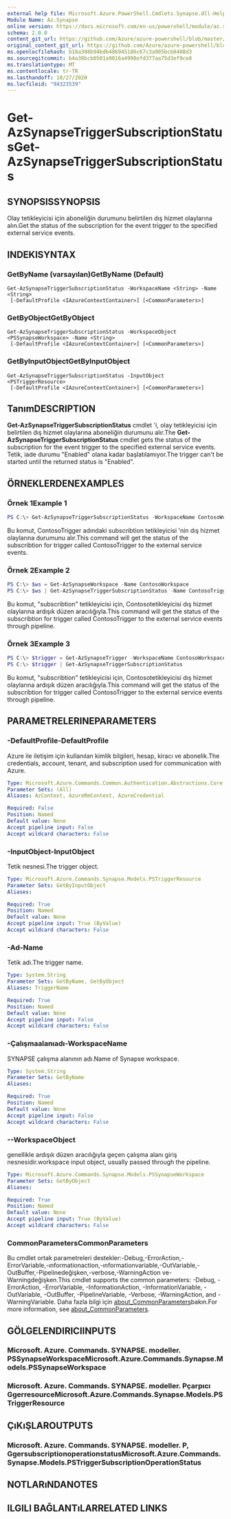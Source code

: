 ```yaml
---
external help file: Microsoft.Azure.PowerShell.Cmdlets.Synapse.dll-Help.xml
Module Name: Az.Synapse
online version: https://docs.microsoft.com/en-us/powershell/module/az.synapse/get-azsynapsetriggersubscriptionstatus
schema: 2.0.0
content_git_url: https://github.com/Azure/azure-powershell/blob/master/src/Synapse/Synapse/help/Get-AzSynapseTriggerSubscriptionStatus.md
original_content_git_url: https://github.com/Azure/azure-powershell/blob/master/src/Synapse/Synapse/help/Get-AzSynapseTriggerSubscriptionStatus.md
ms.openlocfilehash: b18a308b94bdb486945186c67c3a905bcb0408d3
ms.sourcegitcommit: b4a38bcb0501a9016a4998efd377aa75d3ef9ce8
ms.translationtype: MT
ms.contentlocale: tr-TR
ms.lasthandoff: 10/27/2020
ms.locfileid: "94323539"
---
```

# <span data-ttu-id="67218-101">Get-AzSynapseTriggerSubscriptionStatus</span><span class="sxs-lookup"><span data-stu-id="67218-101">Get-AzSynapseTriggerSubscriptionStatus</span></span>

## <span data-ttu-id="67218-102">SYNOPSIS</span><span class="sxs-lookup"><span data-stu-id="67218-102">SYNOPSIS</span></span>
<span data-ttu-id="67218-103">Olay tetikleyicisi için aboneliğin durumunu belirtilen dış hizmet olaylarına alın.</span><span class="sxs-lookup"><span data-stu-id="67218-103">Get the status of the subscription for the event trigger to the specified external service events.</span></span>

## <span data-ttu-id="67218-104">INDEKI</span><span class="sxs-lookup"><span data-stu-id="67218-104">SYNTAX</span></span>

### <span data-ttu-id="67218-105">GetByName (varsayılan)</span><span class="sxs-lookup"><span data-stu-id="67218-105">GetByName (Default)</span></span>
```
Get-AzSynapseTriggerSubscriptionStatus -WorkspaceName <String> -Name <String>
 [-DefaultProfile <IAzureContextContainer>] [<CommonParameters>]
```

### <span data-ttu-id="67218-106">GetByObject</span><span class="sxs-lookup"><span data-stu-id="67218-106">GetByObject</span></span>
```
Get-AzSynapseTriggerSubscriptionStatus -WorkspaceObject <PSSynapseWorkspace> -Name <String>
 [-DefaultProfile <IAzureContextContainer>] [<CommonParameters>]
```

### <span data-ttu-id="67218-107">GetByInputObject</span><span class="sxs-lookup"><span data-stu-id="67218-107">GetByInputObject</span></span>
```
Get-AzSynapseTriggerSubscriptionStatus -InputObject <PSTriggerResource>
 [-DefaultProfile <IAzureContextContainer>] [<CommonParameters>]
```

## <span data-ttu-id="67218-108">Tanım</span><span class="sxs-lookup"><span data-stu-id="67218-108">DESCRIPTION</span></span>
<span data-ttu-id="67218-109">**Get-AzSynapseTriggerSubscriptionStatus** cmdlet 'i, olay tetikleyicisi için belirtilen dış hizmet olaylarına aboneliğin durumunu alır.</span><span class="sxs-lookup"><span data-stu-id="67218-109">The **Get-AzSynapseTriggerSubscriptionStatus** cmdlet gets the status of the subscription for the event trigger to the specified external service events.</span></span> <span data-ttu-id="67218-110">Tetik, iade durumu "Enabled" olana kadar başlatılamıyor.</span><span class="sxs-lookup"><span data-stu-id="67218-110">The trigger can't be started until the returned status is "Enabled".</span></span>

## <span data-ttu-id="67218-111">ÖRNEKLERDEN</span><span class="sxs-lookup"><span data-stu-id="67218-111">EXAMPLES</span></span>

### <span data-ttu-id="67218-112">Örnek 1</span><span class="sxs-lookup"><span data-stu-id="67218-112">Example 1</span></span>
```powershell
PS C:\> Get-AzSynapseTriggerSubscriptionStatus -WorkspaceName ContosoWorkspace -Name ContosoTrigger
```

<span data-ttu-id="67218-113">Bu komut, ContosoTrigger adındaki subscribtion tetikleyicisi 'nin dış hizmet olaylarına durumunu alır.</span><span class="sxs-lookup"><span data-stu-id="67218-113">This command will get the status of the subscribtion for trigger called ContosoTrigger to the external service events.</span></span>

### <span data-ttu-id="67218-114">Örnek 2</span><span class="sxs-lookup"><span data-stu-id="67218-114">Example 2</span></span>
```powershell
PS C:\> $ws = Get-AzSynapseWorkspace -Name ContosoWorkspace
PS C:\> $ws | Get-AzSynapseTriggerSubscriptionStatus -Name ContosoTrigger
```

<span data-ttu-id="67218-115">Bu komut, "subscribtion" tetikleyicisi için, Contosotetikleyicisi dış hizmet olaylarına ardışık düzen aracılığıyla.</span><span class="sxs-lookup"><span data-stu-id="67218-115">This command will get the status of the subscribtion for trigger called ContosoTrigger to the external service events through pipeline.</span></span>

### <span data-ttu-id="67218-116">Örnek 3</span><span class="sxs-lookup"><span data-stu-id="67218-116">Example 3</span></span>
```powershell
PS C:\> $trigger = Get-AzSynapseTrigger -WorkspaceName ContosoWorkspace -Name ContosoTrigger
PS C:\> $trigger | Get-AzSynapseTriggerSubscriptionStatus
```

<span data-ttu-id="67218-117">Bu komut, "subscribtion" tetikleyicisi için, Contosotetikleyicisi dış hizmet olaylarına ardışık düzen aracılığıyla.</span><span class="sxs-lookup"><span data-stu-id="67218-117">This command will get the status of the subscribtion for trigger called ContosoTrigger to the external service events through pipeline.</span></span>

## <span data-ttu-id="67218-118">PARAMETRELERINE</span><span class="sxs-lookup"><span data-stu-id="67218-118">PARAMETERS</span></span>

### <span data-ttu-id="67218-119">-DefaultProfile</span><span class="sxs-lookup"><span data-stu-id="67218-119">-DefaultProfile</span></span>
<span data-ttu-id="67218-120">Azure ile iletişim için kullanılan kimlik bilgileri, hesap, kiracı ve abonelik.</span><span class="sxs-lookup"><span data-stu-id="67218-120">The credentials, account, tenant, and subscription used for communication with Azure.</span></span>

```yaml
Type: Microsoft.Azure.Commands.Common.Authentication.Abstractions.Core.IAzureContextContainer
Parameter Sets: (All)
Aliases: AzContext, AzureRmContext, AzureCredential

Required: False
Position: Named
Default value: None
Accept pipeline input: False
Accept wildcard characters: False
```

### <span data-ttu-id="67218-121">-InputObject</span><span class="sxs-lookup"><span data-stu-id="67218-121">-InputObject</span></span>
<span data-ttu-id="67218-122">Tetik nesnesi.</span><span class="sxs-lookup"><span data-stu-id="67218-122">The trigger object.</span></span>

```yaml
Type: Microsoft.Azure.Commands.Synapse.Models.PSTriggerResource
Parameter Sets: GetByInputObject
Aliases:

Required: True
Position: Named
Default value: None
Accept pipeline input: True (ByValue)
Accept wildcard characters: False
```

### <span data-ttu-id="67218-123">-Ad</span><span class="sxs-lookup"><span data-stu-id="67218-123">-Name</span></span>
<span data-ttu-id="67218-124">Tetik adı.</span><span class="sxs-lookup"><span data-stu-id="67218-124">The trigger name.</span></span>

```yaml
Type: System.String
Parameter Sets: GetByName, GetByObject
Aliases: TriggerName

Required: True
Position: Named
Default value: None
Accept pipeline input: False
Accept wildcard characters: False
```

### <span data-ttu-id="67218-125">-Çalışmaalanıadı</span><span class="sxs-lookup"><span data-stu-id="67218-125">-WorkspaceName</span></span>
<span data-ttu-id="67218-126">SYNAPSE çalışma alanının adı.</span><span class="sxs-lookup"><span data-stu-id="67218-126">Name of Synapse workspace.</span></span>

```yaml
Type: System.String
Parameter Sets: GetByName
Aliases:

Required: True
Position: Named
Default value: None
Accept pipeline input: False
Accept wildcard characters: False
```

### <span data-ttu-id="67218-127">-</span><span class="sxs-lookup"><span data-stu-id="67218-127">-WorkspaceObject</span></span>
<span data-ttu-id="67218-128">genellikle ardışık düzen aracılığıyla geçen çalışma alanı giriş nesnesidir.</span><span class="sxs-lookup"><span data-stu-id="67218-128">workspace input object, usually passed through the pipeline.</span></span>

```yaml
Type: Microsoft.Azure.Commands.Synapse.Models.PSSynapseWorkspace
Parameter Sets: GetByObject
Aliases:

Required: True
Position: Named
Default value: None
Accept pipeline input: True (ByValue)
Accept wildcard characters: False
```

### <span data-ttu-id="67218-129">CommonParameters</span><span class="sxs-lookup"><span data-stu-id="67218-129">CommonParameters</span></span>
<span data-ttu-id="67218-130">Bu cmdlet ortak parametreleri destekler:-Debug,-ErrorAction,-ErrorVariable,-ınformationaction,-ınformationvariable,-OutVariable,-OutBuffer,-Pipelinedeğişken,-verbose,-WarningAction ve-Warningdeğişken.</span><span class="sxs-lookup"><span data-stu-id="67218-130">This cmdlet supports the common parameters: -Debug, -ErrorAction, -ErrorVariable, -InformationAction, -InformationVariable, -OutVariable, -OutBuffer, -PipelineVariable, -Verbose, -WarningAction, and -WarningVariable.</span></span> <span data-ttu-id="67218-131">Daha fazla bilgi için [about_CommonParameters](http://go.microsoft.com/fwlink/?LinkID=113216)bakın.</span><span class="sxs-lookup"><span data-stu-id="67218-131">For more information, see [about_CommonParameters](http://go.microsoft.com/fwlink/?LinkID=113216).</span></span>

## <span data-ttu-id="67218-132">GÖLGELENDIRICI</span><span class="sxs-lookup"><span data-stu-id="67218-132">INPUTS</span></span>

### <span data-ttu-id="67218-133">Microsoft. Azure. Commands. SYNAPSE. modeller. PSSynapseWorkspace</span><span class="sxs-lookup"><span data-stu-id="67218-133">Microsoft.Azure.Commands.Synapse.Models.PSSynapseWorkspace</span></span>

### <span data-ttu-id="67218-134">Microsoft. Azure. Commands. SYNAPSE. modeller. Pçarpıcı Ggerresource</span><span class="sxs-lookup"><span data-stu-id="67218-134">Microsoft.Azure.Commands.Synapse.Models.PSTriggerResource</span></span>

## <span data-ttu-id="67218-135">ÇıKıŞLAR</span><span class="sxs-lookup"><span data-stu-id="67218-135">OUTPUTS</span></span>

### <span data-ttu-id="67218-136">Microsoft. Azure. Commands. SYNAPSE. modeller. P, Ggersubscriptionoperationstatus</span><span class="sxs-lookup"><span data-stu-id="67218-136">Microsoft.Azure.Commands.Synapse.Models.PSTriggerSubscriptionOperationStatus</span></span>

## <span data-ttu-id="67218-137">NOTLARıNDA</span><span class="sxs-lookup"><span data-stu-id="67218-137">NOTES</span></span>

## <span data-ttu-id="67218-138">ILGILI BAĞLANTıLAR</span><span class="sxs-lookup"><span data-stu-id="67218-138">RELATED LINKS</span></span>

